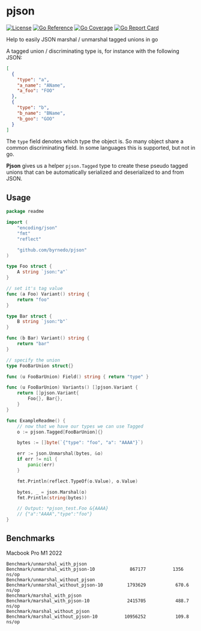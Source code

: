 # pjson

[![License](https://img.shields.io/badge/license-MIT-blue.svg)](https://github.com/byrnedo/pjson/blob/master/LICENSE.txt)
[![Go Reference](https://pkg.go.dev/badge/github.com/byrnedo/pjson.svg)](https://pkg.go.dev/github.com/byrnedo/pjson)
[![Go Coverage](https://github.com/byrnedo/pjson/wiki/coverage.svg)](https://raw.githack.com/wiki/byrnedo/pjson/coverage.html)
[![Go Report Card](https://goreportcard.com/badge/github.com/byrnedo/pjson)](https://goreportcard.com/report/github.com/byrnedo/pjson)

Help to easily JSON marshal / unmarshal tagged unions in go

A tagged union / discriminating type is, for instance with the following JSON:

```json
[
  {
    "type": "a",
    "a_name": "AName",
    "a_foo": "FOO"
  },
  {
    "type": "b",
    "b_name": "BName",
    "b_goo": "GOO"
  }
]
```

The `type` field denotes which type the object is. So many object share a common discriminating field.
In some languages this is supported, but not in go.

**Pjson** gives us a helper `pjson.Tagged` type to create these pseudo tagged unions that can be automatically
serialized and deserialized to and from JSON.

## Usage

```go
package readme

import (
	"encoding/json"
	"fmt"
	"reflect"

	"github.com/byrnedo/pjson"
)

type Foo struct {
	A string `json:"a"`
}

// set it's tag value
func (a Foo) Variant() string {
	return "foo"
}

type Bar struct {
	B string `json:"b"`
}

func (b Bar) Variant() string {
	return "bar"
}

// specify the union
type FooBarUnion struct{}

func (u FooBarUnion) Field() string { return "type" }

func (u FooBarUnion) Variants() []pjson.Variant {
	return []pjson.Variant{
		Foo{}, Bar{},
	}
}

func ExampleReadme() {
	// now that we have our types we can use Tagged
	o := pjson.Tagged[FooBarUnion]{}

	bytes := []byte(`{"type": "foo", "a": "AAAA"}`)

	err := json.Unmarshal(bytes, &o)
	if err != nil {
		panic(err)
	}

	fmt.Println(reflect.TypeOf(o.Value), o.Value)

	bytes, _ = json.Marshal(o)
	fmt.Println(string(bytes))

	// Output: *pjson_test.Foo &{AAAA}
	// {"a":"AAAA","type":"foo"}
}
```

## Benchmarks

Macbook Pro M1 2022

```
Benchmark/unmarshal_with_pjson
Benchmark/unmarshal_with_pjson-10         	  867177	      1356 ns/op
Benchmark/unmarshal_without_pjson
Benchmark/unmarshal_without_pjson-10      	 1793629	       670.6 ns/op
Benchmark/marshal_with_pjson
Benchmark/marshal_with_pjson-10           	 2415705	       488.7 ns/op
Benchmark/marshal_without_pjson
Benchmark/marshal_without_pjson-10        	10956252	       109.8 ns/op
```
